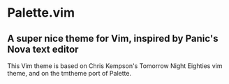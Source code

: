 # Palette.vim

## A super nice theme for Vim, inspired by Panic's Nova text editor

This Vim theme is based on Chris Kempson's Tomorrow Night Eighties vim theme, and on the tmtheme port of Palette.